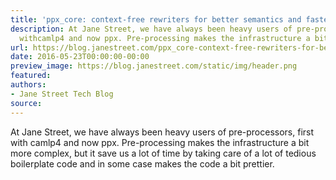 ```yaml
---
title: 'ppx_core: context-free rewriters for better semantics and faster compilation'
description: At Jane Street, we have always been heavy users of pre-processors, first
  withcamlp4 and now ppx. Pre-processing makes the infrastructure a bit more complex,b...
url: https://blog.janestreet.com/ppx_core-context-free-rewriters-for-better-semantic-and-faster-compilation/
date: 2016-05-23T00:00:00-00:00
preview_image: https://blog.janestreet.com/static/img/header.png
featured:
authors:
- Jane Street Tech Blog
source:
---
```


<p>At Jane Street, we have always been heavy users of pre-processors, first with
camlp4 and now ppx. Pre-processing makes the infrastructure a bit more complex,
but it save us a lot of time by taking care of a lot of tedious boilerplate code
and in some case makes the code a bit prettier.</p>


